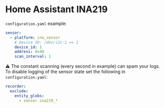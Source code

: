 # Home Assistant INA219

`configuration.yaml` example:

```yaml
sensor:
  - platform: ina_sensor
    # Device ID: /dev/i2c-1 == 1
    device_id: 1
    address: 0x40
    scan_interval: 1
```

:warning: The constant scanning (every second in example) can spam your logs.
To disable logging of the sensor state set the following in `configuration.yaml`:

```yaml
recorder:
  exclude:
    entity_globs:
      - sensor.ina219_*
```